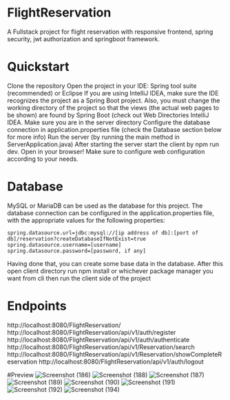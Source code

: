 # FlightReservation
A Fullstack project for flight reservation with responsive frontend, spring security, jwt authorization and springboot framework.
# Quickstart
Clone the repository
Open the project in your IDE: Spring tool suite (recommended) or Eclipse
If you are using IntelliJ IDEA, make sure the IDE recognizes the project as a Spring Boot project. Also, you must change the working directory of the project so that the views (the actual web pages to be shown) are found by Spring Boot (check out Web Directories IntelliJ IDEA.
Make sure you are in the server directory
Configure the database connection in application.properties file (check the Database section below for more info)
Run the server (by running the main method in ServerApplication.java)
After starting the server start the client by npm run dev.
Open in your browser!
Make sure to configure web configuration according to your needs.

# Database
MySQL or MariaDB can be used as the database for this project. The database connection can be configured in the application.properties file, with the appropriate values for the following properties:

    spring.datasource.url=jdbc:mysql://[ip address of db]:[port of db]/reservation?createDatabaseIfNotExist=true
    spring.datasource.username=[username]
    spring.datasource.password=[password, if any]
Having done that, you can create some base data in the database.
After this open client directory
run npm install or whichever package manager you want from cli then run the client side of the project
# Endpoints
http://localhost:8080/FlightReservation/
http://localhost:8080/FlightReservation/api/v1/auth/register
http://localhost:8080/FlightReservation/api/v1/auth/authenticate
http://localhost:8080/FlightReservation/api/v1/Reservation/search
http://localhost:8080/FlightReservation/api/v1/Reservation/showCompleteReservation
http://localhost:8080/FlightReservation/api/v1/auth/logout

#Preview
![Screenshot (186)](https://github.com/Hritik3108/FlightReservation/assets/126381615/8207a196-056e-4300-850f-76fd8b8f46f2)
![Screenshot (188)](https://github.com/Hritik3108/FlightReservation/assets/126381615/7a7e74c5-0302-4b2e-8b03-ffcb38223af6)
![Screenshot (187)](https://github.com/Hritik3108/FlightReservation/assets/126381615/1ac5f07b-e948-4ced-a2de-dadccbc51f86)
![Screenshot (189)](https://github.com/Hritik3108/FlightReservation/assets/126381615/6255dfa5-8ce2-4de2-b3eb-e163abb362fd)
![Screenshot (190)](https://github.com/Hritik3108/FlightReservation/assets/126381615/ad1e4d0c-ded9-46d5-bbd4-14c5020d77e4)
![Screenshot (191)](https://github.com/Hritik3108/FlightReservation/assets/126381615/aa967854-26fd-442c-b912-52505cc85904)
![Screenshot (192)](https://github.com/Hritik3108/FlightReservation/assets/126381615/b656f6ed-9f73-43ae-9f23-8bf415686993)
![Screenshot (194)](https://github.com/Hritik3108/FlightReservation/assets/126381615/c6ea5c39-e873-4b11-a55b-065454a39135)

